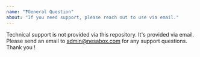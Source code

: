 ```yaml
---
name: "❓General Question"
about: "If you need support, please reach out to use via email."
---
```


Technical support is not provided via this repository. It's provided via email. Please send an email to admin@nesabox.com for any support questions. Thank you !
